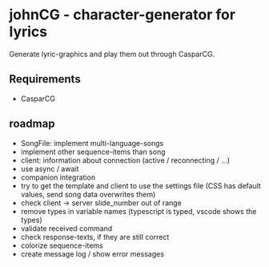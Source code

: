 # johnCG - character-generator for lyrics
Generate lyric-graphics and play them out through CasparCG.

## Requirements
- CasparCG

## roadmap
- SongFile: implement multi-language-songs
- implement other sequence-items than song
- client: information about connection (active / reconnecting / ...)
- use async / await
- companion integration
- try to get the template and client to use the settings file (CSS has default values, send song data overwrites them)
- check client -> server slide_number out of range
- remove types in variable names (typescript is typed, vscode shows the types)
- validate received command
- check response-texts, if they are still correct
- colorize sequence-items
- create message log / show error messages